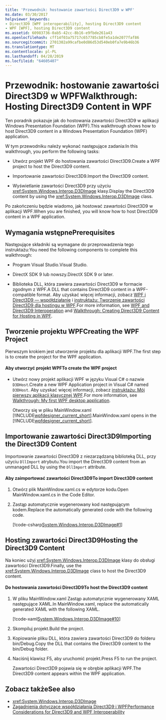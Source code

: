 ```yaml
---
title: 'Przewodnik: hostowanie zawartości Direct3D9 w WPF'
ms.date: 03/30/2017
helpviewer_keywords:
- Direct3D9 [WPF interoperability], hosting Direct3D9 content
- WPF [WPF], hosting Direct3D9 content
ms.assetid: 60983736-0ab5-42cc-8b16-e9fbde261a43
ms.openlocfilehash: cff14f03a75717c657785cb8fe5a1de2077faf86
ms.sourcegitcommit: 2701302a99cafbe0d86d53d540eb0fa7e9b46b36
ms.translationtype: MT
ms.contentlocale: pl-PL
ms.lasthandoff: 04/28/2019
ms.locfileid: "64605407"
---
```

# <a name="walkthrough-hosting-direct3d9-content-in-wpf"></a><span data-ttu-id="aaa10-102">Przewodnik: hostowanie zawartości Direct3D9 w WPF</span><span class="sxs-lookup"><span data-stu-id="aaa10-102">Walkthrough: Hosting Direct3D9 Content in WPF</span></span>
<span data-ttu-id="aaa10-103">Ten poradnik pokazuje jak do hostowania zawartości Direct3D9 w aplikacji Windows Presentation Foundation (WPF).</span><span class="sxs-lookup"><span data-stu-id="aaa10-103">This walkthrough shows how to host Direct3D9 content in a Windows Presentation Foundation (WPF) application.</span></span>  
  
 <span data-ttu-id="aaa10-104">W tym przewodniku należy wykonać następujące zadania:</span><span class="sxs-lookup"><span data-stu-id="aaa10-104">In this walkthrough, you perform the following tasks:</span></span>  
  
- <span data-ttu-id="aaa10-105">Utwórz projekt WPF do hostowania zawartości Direct3D9.</span><span class="sxs-lookup"><span data-stu-id="aaa10-105">Create a WPF project to host the Direct3D9 content.</span></span>  
  
- <span data-ttu-id="aaa10-106">Importowanie zawartości Direct3D9.</span><span class="sxs-lookup"><span data-stu-id="aaa10-106">Import the Direct3D9 content.</span></span>  
  
- <span data-ttu-id="aaa10-107">Wyświetlanie zawartości Direct3D9 przy użyciu <xref:System.Windows.Interop.D3DImage> klasy.</span><span class="sxs-lookup"><span data-stu-id="aaa10-107">Display the Direct3D9 content by using the <xref:System.Windows.Interop.D3DImage> class.</span></span>  
  
 <span data-ttu-id="aaa10-108">Po zakończeniu będzie wiadomo, jak hostować zawartości Direct3D9 w aplikacji WPF.</span><span class="sxs-lookup"><span data-stu-id="aaa10-108">When you are finished, you will know how to host Direct3D9 content in a WPF application.</span></span>  
  
## <a name="prerequisites"></a><span data-ttu-id="aaa10-109">Wymagania wstępne</span><span class="sxs-lookup"><span data-stu-id="aaa10-109">Prerequisites</span></span>  
 <span data-ttu-id="aaa10-110">Następujące składniki są wymagane do przeprowadzenia tego instruktażu:</span><span class="sxs-lookup"><span data-stu-id="aaa10-110">You need the following components to complete this walkthrough:</span></span>  
  
- <span data-ttu-id="aaa10-111">Program Visual Studio.</span><span class="sxs-lookup"><span data-stu-id="aaa10-111">Visual Studio.</span></span>  
  
- <span data-ttu-id="aaa10-112">DirectX SDK 9 lub nowszy.</span><span class="sxs-lookup"><span data-stu-id="aaa10-112">DirectX SDK 9 or later.</span></span>  
  
- <span data-ttu-id="aaa10-113">Biblioteka DLL, która zawiera zawartości Direct3D9 w formacie zgodnym z WPF.</span><span class="sxs-lookup"><span data-stu-id="aaa10-113">A DLL that contains Direct3D9 content in a WPF-compatible format.</span></span> <span data-ttu-id="aaa10-114">Aby uzyskać więcej informacji, zobacz [WPF i Direct3D9 — współdziałanie](wpf-and-direct3d9-interoperation.md) i [instruktażu: Tworzenie zawartości Direct3D9 dla hostingu w WPF](walkthrough-creating-direct3d9-content-for-hosting-in-wpf.md).</span><span class="sxs-lookup"><span data-stu-id="aaa10-114">For more information, see [WPF and Direct3D9 Interoperation](wpf-and-direct3d9-interoperation.md) and [Walkthrough: Creating Direct3D9 Content for Hosting in WPF](walkthrough-creating-direct3d9-content-for-hosting-in-wpf.md).</span></span>  
  
## <a name="creating-the-wpf-project"></a><span data-ttu-id="aaa10-115">Tworzenie projektu WPF</span><span class="sxs-lookup"><span data-stu-id="aaa10-115">Creating the WPF Project</span></span>  
 <span data-ttu-id="aaa10-116">Pierwszym krokiem jest utworzenie projektu dla aplikacji WPF.</span><span class="sxs-lookup"><span data-stu-id="aaa10-116">The first step is to create the project for the WPF application.</span></span>  
  
#### <a name="to-create-the-wpf-project"></a><span data-ttu-id="aaa10-117">Aby utworzyć projekt WPF</span><span class="sxs-lookup"><span data-stu-id="aaa10-117">To create the WPF project</span></span>  
  
- <span data-ttu-id="aaa10-118">Utwórz nowy projekt aplikacji WPF w języku Visual C# o nazwie `D3DHost`.</span><span class="sxs-lookup"><span data-stu-id="aaa10-118">Create a new WPF Application project in Visual C# named `D3DHost`.</span></span> <span data-ttu-id="aaa10-119">Aby uzyskać więcej informacji, zobacz [instruktażu: Mój pierwszy aplikacji klasycznej WPF](../getting-started/walkthrough-my-first-wpf-desktop-application.md).</span><span class="sxs-lookup"><span data-stu-id="aaa10-119">For more information, see [Walkthrough: My first WPF desktop application](../getting-started/walkthrough-my-first-wpf-desktop-application.md).</span></span>  
  
     <span data-ttu-id="aaa10-120">Otworzy się w pliku MainWindow.xaml [!INCLUDE[wpfdesigner_current_short](../../../../includes/wpfdesigner-current-short-md.md)].</span><span class="sxs-lookup"><span data-stu-id="aaa10-120">MainWindow.xaml opens in the [!INCLUDE[wpfdesigner_current_short](../../../../includes/wpfdesigner-current-short-md.md)].</span></span>  
  
## <a name="importing-the-direct3d9-content"></a><span data-ttu-id="aaa10-121">Importowanie zawartości Direct3D9</span><span class="sxs-lookup"><span data-stu-id="aaa10-121">Importing the Direct3D9 Content</span></span>  
 <span data-ttu-id="aaa10-122">Importowanie zawartości Direct3D9 z niezarządzaną biblioteką DLL, przy użyciu `DllImport` atrybutu.</span><span class="sxs-lookup"><span data-stu-id="aaa10-122">You import the Direct3D9 content from an unmanaged DLL by using the `DllImport` attribute.</span></span>  
  
#### <a name="to-import-direct3d9-content"></a><span data-ttu-id="aaa10-123">Aby zaimportować zawartości Direct3D9</span><span class="sxs-lookup"><span data-stu-id="aaa10-123">To import Direct3D9 content</span></span>  
  
1. <span data-ttu-id="aaa10-124">Otwórz plik MainWindow.xaml.cs w edytorze kodu.</span><span class="sxs-lookup"><span data-stu-id="aaa10-124">Open MainWindow.xaml.cs in the Code Editor.</span></span>  
  
2. <span data-ttu-id="aaa10-125">Zastąp automatycznie wygenerowany kod następującym kodem.</span><span class="sxs-lookup"><span data-stu-id="aaa10-125">Replace the automatically generated code with the following code.</span></span>  
  
     [!code-csharp[System.Windows.Interop.D3DImage#1](~/samples/snippets/csharp/VS_Snippets_Wpf/System.Windows.Interop.D3DImage/CS/window1.xaml.cs#1)]  
  
## <a name="hosting-the-direct3d9-content"></a><span data-ttu-id="aaa10-126">Hosting zawartości Direct3D9</span><span class="sxs-lookup"><span data-stu-id="aaa10-126">Hosting the Direct3D9 Content</span></span>  
 <span data-ttu-id="aaa10-127">Na koniec użyj <xref:System.Windows.Interop.D3DImage> klasy do obsługi zawartości Direct3D9.</span><span class="sxs-lookup"><span data-stu-id="aaa10-127">Finally, use the <xref:System.Windows.Interop.D3DImage> class to host the Direct3D9 content.</span></span>  
  
#### <a name="to-host-the-direct3d9-content"></a><span data-ttu-id="aaa10-128">Do hostowania zawartości Direct3D9</span><span class="sxs-lookup"><span data-stu-id="aaa10-128">To host the Direct3D9 content</span></span>  
  
1. <span data-ttu-id="aaa10-129">W pliku MainWindow.xaml Zastąp automatycznie wygenerowany XAML następujące XAML.</span><span class="sxs-lookup"><span data-stu-id="aaa10-129">In MainWindow.xaml, replace the automatically generated XAML with the following XAML.</span></span>  
  
     [!code-xaml[System.Windows.Interop.D3DImage#10](~/samples/snippets/csharp/VS_Snippets_Wpf/System.Windows.Interop.D3DImage/CS/window1.xaml#10)]  
  
2. <span data-ttu-id="aaa10-130">Skompiluj projekt.</span><span class="sxs-lookup"><span data-stu-id="aaa10-130">Build the project.</span></span>  
  
3. <span data-ttu-id="aaa10-131">Kopiowanie pliku DLL, która zawiera zawartości Direct3D9 do folderu bin/Debug.</span><span class="sxs-lookup"><span data-stu-id="aaa10-131">Copy the DLL that contains the Direct3D9 content to the bin/Debug folder.</span></span>  
  
4. <span data-ttu-id="aaa10-132">Naciśnij klawisz F5, aby uruchomić projekt.</span><span class="sxs-lookup"><span data-stu-id="aaa10-132">Press F5 to run the project.</span></span>  
  
     <span data-ttu-id="aaa10-133">Zawartości Direct3D9 pojawia się w obrębie aplikacji WPF.</span><span class="sxs-lookup"><span data-stu-id="aaa10-133">The Direct3D9 content appears within the WPF application.</span></span>  
  
## <a name="see-also"></a><span data-ttu-id="aaa10-134">Zobacz także</span><span class="sxs-lookup"><span data-stu-id="aaa10-134">See also</span></span>

- <xref:System.Windows.Interop.D3DImage>
- [<span data-ttu-id="aaa10-135">Zagadnienia dotyczące współdziałania Direct3D9 i WPF</span><span class="sxs-lookup"><span data-stu-id="aaa10-135">Performance Considerations for Direct3D9 and WPF Interoperability</span></span>](performance-considerations-for-direct3d9-and-wpf-interoperability.md)
